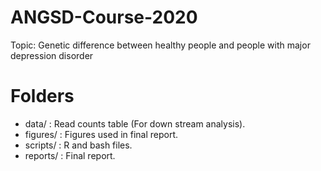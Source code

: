 # ANGSD-Course-2020
Topic: Genetic difference between healthy people and people with major depression disorder

# Folders
* data/ : Read counts table (For down stream analysis).
* figures/ : Figures used in final report.
* scripts/ : R and bash files.
* reports/ : Final report.
